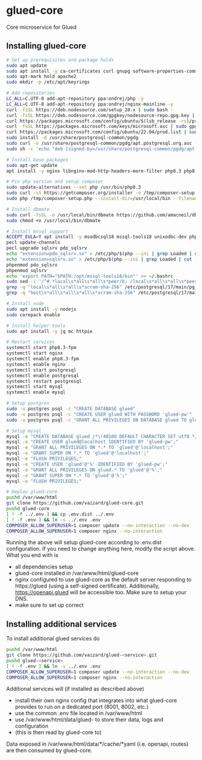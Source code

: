 # glued-core
Core microservice for Glued

## Installing glued-core
```bash
# Set up prerequisites and package holds
sudo apt update
sudo apt install -y ca-certificates curl gnupg software-properties-common
sudo apt-mark hold apache2
sudo mkdir -p /etc/apt/keyrings

# Add repositories
LC_ALL=C.UTF-8 add-apt-repository ppa:ondrej/php -y
LC_ALL=C.UTF-8 add-apt-repository ppa:ondrej/nginx-mainline -y
curl -fsSL https://deb.nodesource.com/setup_20.x | sudo bash -
curl -fsSL https://deb.nodesource.com/gpgkey/nodesource-repo.gpg.key | sudo gpg --dearmor -o /etc/apt/keyrings/nodesource.gpg
curl https://packages.microsoft.com/config/ubuntu/$(lsb_release -rs)/prod.list | sudo tee /etc/apt/sources.list.d/msprod.list
curl -fsSL https://packages.microsoft.com/keys/microsoft.asc | sudo gpg --dearmor -o /usr/share/keyrings/microsoft-prod.gpg
curl https://packages.microsoft.com/config/ubuntu/22.04/prod.list | sudo tee /etc/apt/sources.list.d/mssql-release.list
sudo install -d /usr/share/postgresql-common/pgdg
sudo curl -o /usr/share/postgresql-common/pgdg/apt.postgresql.org.asc --fail https://www.postgresql.org/media/keys/ACCC4CF8.asc
sudo sh -c 'echo "deb [signed-by=/usr/share/postgresql-common/pgdg/apt.postgresql.org.asc] https://apt.postgresql.org/pub/repos/apt $(lsb_release -cs)-pgdg main" > /etc/apt/sources.list.d/pgdg.list'

# Install base packages
sudo apt-get update
apt install -y nginx libnginx-mod-http-headers-more-filter php8.3 php8.3-fpm php8.3-apcu php8.3-bcmath php8.3-curl php8.3-dev php8.3-gd php8.3-gmp php8.3-imap php-json php8.3-pgsql php8.3-mbstring php8.3-mysql php-pear php8.3-readline php8.3-soap php8.3-xml php8.3-yaml php8.3-zip apache2-utils git mysql-server postgresql sshpass

# Pin php version and setup composer
sudo update-alternatives --set php /usr/bin/php8.3
sudo curl -sS https://getcomposer.org/installer -o /tmp/composer-setup.php
sudo php /tmp/composer-setup.php --install-dir=/usr/local/bin --filename=composer

# Install dbmate
sudo curl -fsSL -o /usr/local/bin/dbmate https://github.com/amacneil/dbmate/releases/latest/download/dbmate-linux-amd64
sudo chmod +x /usr/local/bin/dbmate

# Install mssql support
ACCEPT_EULA=Y apt install -y msodbcsql18 mssql-tools18 unixodbc-dev php-pear php-dev
pecl update-channels
pecl upgrade sqlsrv pdo_sqlsrv
echo "extension=pdo_sqlsrv.so" > /etc/php/$(php --ini | grep Loaded | cut -d'/' -f4)/mods-available/pdo_sqlsrv.ini
echo "extension=sqlsrv.so" > /etc/php/$(php --ini | grep Loaded | cut -d'/' -f4)/mods-available/sqlsrv.ini
phpenmod pdo_sqlsrv
phpenmod sqlsrv
echo 'export PATH="$PATH:/opt/mssql-tools18/bin"' >> ~/.bashrc
sudo sed -i '/^#.*local\s*all\s*all\s*peer/b; /local\s*all\s*all\s*peer/s/^/#/' /etc/postgresql/17/main/pg_hba.conf
grep -q "local\s*all\s*all\s*scram-sha-256" /etc/postgresql/17/main/pg_hba.conf || echo "local   all   all   scram-sha-256" | sudo tee -a /etc/postgresql/17/main/pg_hba.conf
grep -q "host\s*all\s*all\s*all\s*scram-sha-256" /etc/postgresql/17/main/pg_hba.conf || echo "host    all   all   all   scram-sha-256" | sudo tee -a /etc/postgresql/17/main/pg_hba.conf

# Install node
sudo apt install -y nodejs
sudo corepack enable

# Install helper tools
sudo apt install -y jq mc httpie

# Restart services
systemctl start php8.3-fpm
systemctl start nginx
systemctl enable php8.3-fpm
systemctl enable nginx
systemctl start postgresql
systemctl enable postgresql
systemctl restart postgresql
systemctl start mysql
systemctl enable mysql

# Setup postgres
sudo -u postgres psql -c "CREATE DATABASE glued"
sudo -u postgres psql -c "CREATE USER glued WITH PASSWORD 'glued-pw'"
sudo -u postgres psql -c "GRANT ALL PRIVILEGES ON DATABASE glued TO glued"

# Setup mysql
mysql -e "CREATE DATABASE glued /*\!40100 DEFAULT CHARACTER SET utf8 */;"
mysql -e "CREATE USER glued@localhost IDENTIFIED BY 'glued-pw';"
mysql -e "GRANT ALL PRIVILEGES ON *.* TO 'glued'@'localhost';"
mysql -e "GRANT SUPER ON *.* TO 'glued'@'localhost';"
mysql -e "FLUSH PRIVILEGES;"
mysql -e "CREATE USER 'glued'@'%' IDENTIFIED BY 'glued-pw';"
mysql -e "GRANT ALL PRIVILEGES ON glued.* TO 'glued'@'%';"
mysql -e "GRANT SUPER ON *.* TO 'glued'@'%';"
mysql -e "FLUSH PRIVILEGES;"

# Deploy glued-core
pushd /var/www/html
git clone https://github.com/vaizard/glued-core.git
pushd glued-core
[ ! -f ../.env ] && cp .env.dist ../.env
[ ! -f .env ] && ln -s ../.env .env
COMPOSER_ALLOW_SUPERUSER=1 composer update --no-interaction --no-dev
COMPOSER_ALLOW_SUPERUSER=1 composer nginx --no-interaction
```

Running the above will setup glued-core according to .env.dist configuration. If you need to change anything here,
modify the script above. What you end with is

- all dependencies setup
- glued-core installed in /var/www/html/glued-core
- nginx configured to use glued-core as the default server responding to https://glued (using a self-signed certificate). Additionally, https://openapi.glued will be accessible too. Make sure to setup your DNS.
- make sure to set up correct 

## Installing additional services

To install additional glued services do

```bash
pushd /var/www/html
git clone https://github.com/vaizard/glued-<service>.git
pushd glued-<service>
[ ! -f .env ] && ln -s ../.env .env
COMPOSER_ALLOW_SUPERUSER=1 composer update --no-interaction --no-dev
COMPOSER_ALLOW_SUPERUSER=1 composer nginx --no-interaction
```

Additional services will (if installed as described above)

- install their own nginx config that integrates into what glued-core provides to run on a dedicated port (8001, 8002, etc.)
- use the common .env file located in /var/www/html
- use /var/www/html/data/glued-<service> to store their data, logs and configuration
- (this is then read by glued-core to)

Data exposed in /var/www/html/data/*/cache/*yaml (i.e. openapi, routes) are then consumed by glued-core.



